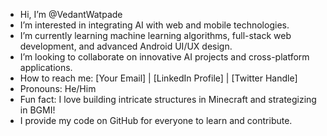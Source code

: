 -  Hi, I’m @VedantWatpade
-  I’m interested in integrating AI with web and mobile technologies.
-  I’m currently learning machine learning algorithms, full-stack web development, and advanced Android UI/UX design.
-  I’m looking to collaborate on innovative AI projects and cross-platform applications.
-  How to reach me: [Your Email] | [LinkedIn Profile] | [Twitter Handle]
-  Pronouns: He/Him
-  Fun fact: I love building intricate structures in Minecraft and strategizing in BGMI!
-  I provide my code on GitHub for everyone to learn and contribute.
